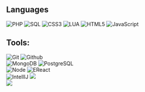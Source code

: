 ## Languages

![PHP](https://img.shields.io/badge/-PHP-000000?style=flat&logo=PHP)
![SQL](https://img.shields.io/badge/-SQL-000000?style=flat&logo=mysql)
![CSS3](https://img.shields.io/badge/-CSS-000000?style=flat&logo=css3)
![LUA](https://img.shields.io/badge/-LUA-000000?style=flat&logo=LUA)
![HTML5](https://img.shields.io/badge/-HTML5-000000?style=flat&logo=html5)
![JavaScript](https://img.shields.io/badge/-JavaScript-000000?style=flat&logo=javascript)

## Tools:

![Git](https://img.shields.io/badge/-Git-000000?style=flat&logo=git) ![Github](https://img.shields.io/badge/-Github-000000?style=flat&logo=github) <br />
![MongoDB](https://img.shields.io/badge/-MongoDB-000000?style=flat&logo=mongodb) ![PostgreSQL](https://img.shields.io/badge/-PostgreSQL-000000?style=flat&logo=postgresql) <br />
![Node](https://img.shields.io/badge/-Node-000000?style=flat&logo=node.js) ![EReact](https://img.shields.io/badge/-React-000000?style=flat&logo=react) <br />
![IntellIJ](https://img.shields.io/badge/-IntellIJ%20IDEA-000000?style=flat&logo=intellij%20idea) ![](https://img.shields.io/badge/-Webstorm-000000?style=flat&logo=webstorm)<br />
![](https://img.shields.io/badge/-VSCode-000000?style=flat&logo=VisualStudioCode)<br />
